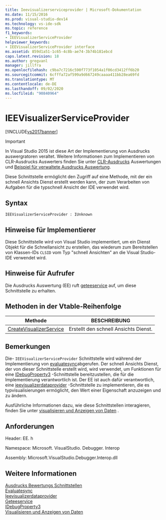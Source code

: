 ```yaml
---
title: Ieevisualizerserviceprovider | Microsoft-Dokumentation
ms.date: 11/15/2016
ms.prod: visual-studio-dev14
ms.technology: vs-ide-sdk
ms.topic: reference
f1_keywords:
- IEEVisualizerServiceProvider
helpviewer_keywords:
- IEEVisualizerServiceProvider interface
ms.assetid: 859d1a51-1c65-4c8b-ae74-3b74b181ebcd
caps.latest.revision: 18
ms.author: gregvanl
manager: jillfra
ms.openlocfilehash: c9ba7c7216c590f773f1054a1f06cd3412ff6b20
ms.sourcegitcommit: 6cfffa72af599a9d667249caaaa411bb28ea69fd
ms.translationtype: MT
ms.contentlocale: de-DE
ms.lasthandoff: 09/02/2020
ms.locfileid: "90840964"
---
```

# <a name="ieevisualizerserviceprovider"></a>IEEVisualizerServiceProvider
[!INCLUDE[vs2017banner](../../../includes/vs2017banner.md)]

> [!IMPORTANT]
> In Visual Studio 2015 ist diese Art der Implementierung von Ausdrucks auswergratoren veraltet. Weitere Informationen zum Implementieren von CLR-Ausdrucks Auswerters finden Sie unter [CLR-Ausdrucks](https://github.com/Microsoft/ConcordExtensibilitySamples/wiki/CLR-Expression-Evaluators) Auswertungen und [Beispiel für verwaltete Ausdrucks Auswertung](https://github.com/Microsoft/ConcordExtensibilitySamples/wiki/Managed-Expression-Evaluator-Sample).  
  
 Diese Schnittstelle ermöglicht den Zugriff auf eine Methode, mit der ein schnell Ansichts Dienst erstellt werden kann, der zum Verarbeiten von Aufgaben für die typschnell Ansicht der IDE verwendet wird.  
  
## <a name="syntax"></a>Syntax  
  
```  
IEEVisualizerServiceProvider : IUnknown  
```  
  
## <a name="notes-for-implementers"></a>Hinweise für Implementierer  
 Diese Schnittstelle wird von Visual Studio implementiert, um ein Dienst Objekt für die Schnellansicht zu erstellen, das wiederum zum Bereitstellen von Klassen-IDs `CLSID` vom Typ "schnell Ansichten" an die Visual Studio-IDE verwendet wird.  
  
## <a name="notes-for-callers"></a>Hinweise für Aufrufer  
 Die Ausdrucks Auswertung (EE) ruft [geteeservice](../../../extensibility/debugger/reference/idebugbinder3-geteeservice.md) auf, um diese Schnittstelle zu erhalten.  
  
## <a name="methods-in-vtable-order"></a>Methoden in der Vtable-Reihenfolge  
  
|Methode|BESCHREIBUNG|  
|------------|-----------------|  
|[CreateVisualizerService](../../../extensibility/debugger/reference/ieevisualizerserviceprovider-createvisualizerservice.md)|Erstellt den schnell Ansichts Dienst.|  
  
## <a name="remarks"></a>Bemerkungen  
 Die- `IEEVisualizerServiceProvider` Schnittstelle wird während der Implementierung von [evaluatesync](../../../extensibility/debugger/reference/idebugparsedexpression-evaluatesync.md)abgerufen. Der schnell Ansichts Dienst, der von dieser Schnittstelle erstellt wird, wird verwendet, um Funktionen für eine [IDebugProperty3](../../../extensibility/debugger/reference/idebugproperty3.md) -Schnittstelle bereitzustellen, die für die Implementierung verantwortlich ist. Der EE ist auch dafür verantwortlich, eine [ieevisualizerdataprovider](../../../extensibility/debugger/reference/ieevisualizerdataprovider.md) -Schnittstelle zu implementieren, die es typvisualisierungen ermöglicht, den Wert einer Eigenschaft anzuzeigen und zu ändern.  
  
 Ausführliche Informationen dazu, wie diese Schnittstellen interagieren, finden Sie unter [visualisieren und Anzeigen von Daten](../../../extensibility/debugger/visualizing-and-viewing-data.md) .  
  
## <a name="requirements"></a>Anforderungen  
 Header: EE. h  
  
 Namespace: Microsoft. VisualStudio. Debugger. Interop  
  
 Assembly: Microsoft.VisualStudio.Debugger.Interop.dll  
  
## <a name="see-also"></a>Weitere Informationen  
 [Ausdrucks Bewertungs Schnittstellen](../../../extensibility/debugger/reference/expression-evaluation-interfaces.md)   
 [Evaluatesync](../../../extensibility/debugger/reference/idebugparsedexpression-evaluatesync.md)   
 [Ieevisualizerdataprovider](../../../extensibility/debugger/reference/ieevisualizerdataprovider.md)   
 [Geteeservice](../../../extensibility/debugger/reference/idebugbinder3-geteeservice.md)   
 [IDebugProperty3](../../../extensibility/debugger/reference/idebugproperty3.md)   
 [Visualisieren und Anzeigen von Daten](../../../extensibility/debugger/visualizing-and-viewing-data.md)

